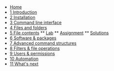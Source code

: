 <!-- docs/_sidebar.md -->
* [Home](/)
* [1 Introduction](./01_introduction/01_course.md)
* [2 Installation](./02_installation/01_course.md)
* [3 Command line interface](./03_commandline/01_course.md)
* [4 Files and folders](./04_filesandfolders/01_course.md)
* [5 File contents](./05_filecontents/01_course.md)
** [Lab](./05_filecontents/02_lab.md)
** [Assignment](./05_filecontents/99_assignments.md)
** [Solutions](./05_filecontents/100_solutions.md)
* [6 Software & packages](./06_software/01_course.md)
* [7 Advanced command structures](./07_advancedcommands/01_course.md)
* [8 Filters & file operations ](./08_filters/01_course.md)
* [9 Users & permissions](./09_usersandpermissions/01_course.md)
* [10 Automation](./10_automation/01_course.md)
* [11 What's next](./11_next/01_course.md)
